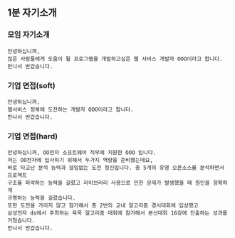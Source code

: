 ## 1분 자기소개

### 모임 자기소개
```
안녕하십니까,
많은 사람들에게 도움이 될 프로그램을 개발하고싶은 웹 서비스 개발자 OOO이라고 합니다.
만나서 반갑습니다.
```
### 기업 면접(soft)
```
안녕하십니까,
웹서비스 정복에 도전하는 개발자 OOO이라고 합니다.
만나서 반갑습니다.
```
### 기업 면접(hard)
```
안녕하십니까, OO전자 소프트웨어 직무에 지원한 OOO 입니다. 
저는 OO전자에 입사하기 위해서 두가지 역량을 준비했는데요,
바로 타고난 분석 능력과 끊임없는 도전 정신입니다. 총 5개의 유명 오픈소스를 분석하면서 프로젝트
구조를 파악하는 능력을 길렀고 라이브러리 사용으로 인한 문제가 발생했을 때 원인을 정확하게
규명하는 능력을 길렀습니다.
또한 도전을 가리지 않고 참가해서 총 2번의 교내 알고리즘 경시대회에 입상했고
삼성전자 ds에서 주최하는 육목 알고리즘 대회에 참가해서 본선대회 16강에 진출하는 성과를 거뒀습니다.
만나서 반갑습니다.

```
